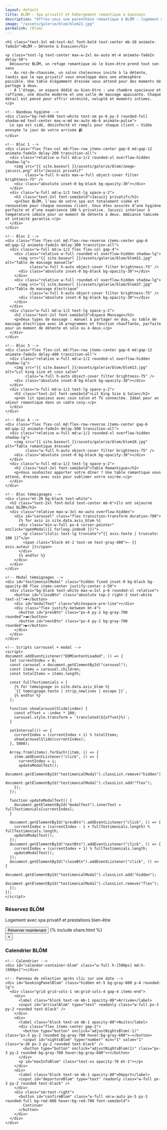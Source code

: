 ```yaml
---
layout: default
title: BLŌM – Spa privatif et hébergement romantique à Guesnain
description: "Offrez-vous une parenthèse romantique à BLŌM : logement de charme, spa privatif, détente et petit‑déjeuner inclus."
image: "/assets/galerie/blom/blom22.jpg"
permalink: /blom/
---
```


<section class="bg-black text-white py-12 px-4 w-full overflow-x-hidden">
  <div class="max-w-6xl mx-auto space-y-16">

    <h1 class="text-3xl md:text-4xl font-bold text-center mb-10 animate-fadeIn">BLŌM – Détente & Évasion</h1>

    <p class="text-lg text-center max-w-2xl mx-auto mt-4 animate-fadeIn delay-50">
      Découvrez BLŌM, un refuge romantique où le bien‑être prend tout son sens
      · Au rez-de-chaussée, un salon chaleureux invite à la détente, tandis que le spa privatif vous enveloppe dans une atmosphère paisible. Une table élégamment dressée vous attend pour des moments de partage à deux.
      · À l’étage, un espace dédié au bien-être : une chambre spacieuse et raffinée, une douche moderne et une salle de massage apaisante. Chaque détail est pensé pour offrir sérénité, volupté et moments intimes.
    </p>

    <!-- Bandeau hygiène -->
    <div class="bg-red-600 text-white text-sm px-6 py-3 rounded-full shadow-md text-center max-w-md mx-auto mb-6 animate-pulse">
      Le spa est vidé, désinfecté et rempli pour chaque client – Vidéo envoyée le jour de votre arrivée 📹
    </div>

    <!-- Bloc 1 -->
    <div class="flex flex-col md:flex-row items-center gap-6 md:gap-12 animate-fadeIn delay-200 transition-all">
      <div class="relative w-full md:w-1/2 rounded-xl overflow-hidden shadow-lg">
        <img src="{{ site.baseurl }}/assets/galerie/blom/image-jacuzzi.png" alt="Jacuzzi privatif"
             class="w-full h-auto max-w-full object-cover filter brightness-75" />
        <div class="absolute inset-0 bg-black bg-opacity-30"></div>
      </div>
      <div class="w-full md:w-1/2 text-lg space-y-2">
        <h2 class="text-2xl font-semibold">Jacuzzi privatif</h2>
        <p>Chez BLŌM, l’eau de votre spa est totalement vidée et renouvelée pour chaque nouveau client. Vous êtes assurés d’une hygiène parfaite et d’une expérience 100 % privative. Jacuzzi intérieur à température idéale pour un moment de détente à deux. Ambiance tamisée et intimité garantie.</p>
      </div>
    </div>

    <!-- Bloc 2 -->
    <div class="flex flex-col md:flex-row-reverse items-center gap-6 md:gap-12 animate-fadeIn delay-300 transition-all">
      <div class="w-full md:w-1/2 flex flex-col gap-4">
        <div class="relative w-full rounded-xl overflow-hidden shadow-lg">
          <img src="{{ site.baseurl }}/assets/galerie/blom/blom31.jpg" alt="Table de massage manuelle"
               class="w-full h-auto object-cover filter brightness-75" />
          <div class="absolute inset-0 bg-black bg-opacity-30"></div>
        </div>
        <div class="relative w-full rounded-xl overflow-hidden shadow-lg">
          <img src="{{ site.baseurl }}/assets/galerie/blom/blom37.jpg" alt="Table de massage électrique"
               class="w-full h-auto object-cover filter brightness-75" />
          <div class="absolute inset-0 bg-black bg-opacity-30"></div>
        </div>
      </div>
      <div class="w-full md:w-1/2 text-lg space-y-2">
        <h2 class="text-2xl font-semibold">Espace Massage</h2>
        <p>Deux types de massage : manuel à partager en duo, ou table de massage électrique avec 16 programmes et fonction chauffante, parfaite pour un moment de détente en solo ou à deux.</p>
      </div>
    </div>

    <!-- Bloc 3 -->
    <div class="flex flex-col md:flex-row items-center gap-6 md:gap-12 animate-fadeIn delay-400 transition-all">
      <div class="relative w-full md:w-1/2 rounded-xl overflow-hidden shadow-lg">
        <img src="{{ site.baseurl }}/assets/galerie/blom/blom13.jpg" alt="Lit king size et coin salon"
             class="w-full h-auto object-cover filter brightness-75" />
        <div class="absolute inset-0 bg-black bg-opacity-30"></div>
      </div>
      <div class="w-full md:w-1/2 text-lg space-y-2">
        <h2 class="text-2xl font-semibold">Lit King Size & Salon</h2>
        <p>Un lit spacieux avec coin salon et TV connectée. Idéal pour un séjour romantique dans un cadre cosy.</p>
      </div>
    </div>

    <!-- Bloc 4 -->
    <div class="flex flex-col md:flex-row-reverse items-center gap-6 md:gap-12 animate-fadeIn delay-500 transition-all">
      <div class="relative w-full md:w-1/2 rounded-xl overflow-hidden shadow-lg">
        <img src="{{ site.baseurl }}/assets/galerie/blom/blom10.jpg" alt="Table romantique dressée"
             class="w-full h-auto object-cover filter brightness-75" />
        <div class="absolute inset-0 bg-black bg-opacity-30"></div>
      </div>
      <div class="w-full md:w-1/2 text-lg space-y-2">
        <h2 class="text-2xl font-semibold">Table Romantique</h2>
        <p>Vous souhaitez apporter votre dîner ? Une table romantique vous attend, dressée avec soin pour sublimer votre soirée.</p>
      </div>
    </div>

    <!-- Bloc témoignages -->
    <div class="mt-20 bg-black text-white">
      <h2 class="text-2xl font-bold text-center mb-6">Ils ont séjourné chez BLŌM</h2>
      <div class="relative max-w-3xl mx-auto overflow-hidden">
        <div id="carousel" class="flex transition-transform duration-700">
          {% for avis in site.data.avis_blom %}
          <div class="min-w-full px-4 cursor-pointer" onclick="openModal({{ forloop.index0 }})">
            <p class="italic text-lg truncate">“{{ avis.texte | truncate: 100 }}”</p>
            <span class="block mt-2 text-sm text-gray-400">– {{ avis.auteur }}</span>
          </div>
          {% endfor %}
        </div>
      </div>
    </div>

    <!-- Modal témoignages -->
    <div id="testimonialModal" class="hidden fixed inset-0 bg-black bg-opacity-80 flex items-center justify-center z-50">
      <div class="bg-black text-white max-w-2xl p-6 rounded-xl relative">
        <button id="closeBtn" class="absolute top-2 right-2 text-white text-xl">✖</button>
        <div id="modalText" class="whitespace-pre-line"></div>
        <div class="flex justify-between mt-4">
          <button id="prevBtn" class="px-4 py-2 bg-gray-700 rounded">◀</button>
          <button id="nextBtn" class="px-4 py-2 bg-gray-700 rounded">▶</button>
        </div>
      </div>
    </div>

    <!-- Scripts carrousel + modal -->
    <script>
    document.addEventListener("DOMContentLoaded", () => {
      let currentIndex = 0;
      const carousel = document.getElementById("carousel");
      const items = carousel.children;
      const totalItems = items.length;

      const fullTestimonials = [
        {% for temoignage in site.data.avis_blom %}
        `{{ temoignage.texte | strip_newlines | escape }}`,
        {% endfor %}
      ];

      function showCarouselSlide(index) {
        const offset = -index * 100;
        carousel.style.transform = `translateX(${offset}%)`;
      }

      setInterval(() => {
        currentIndex = (currentIndex + 1) % totalItems;
        showCarouselSlide(currentIndex);
      }, 5000);

      Array.from(items).forEach((item, i) => {
        item.addEventListener("click", () => {
          currentIndex = i;
          updateModalText();
          document.getElementById("testimonialModal").classList.remove("hidden");
          document.getElementById("testimonialModal").classList.add("flex");
        });
      });

      function updateModalText() {
        document.getElementById("modalText").innerText = fullTestimonials[currentIndex];
      }

      document.getElementById("prevBtn").addEventListener("click", () => {
        currentIndex = (currentIndex - 1 + fullTestimonials.length) % fullTestimonials.length;
        updateModalText();
      });
      document.getElementById("nextBtn").addEventListener("click", () => {
        currentIndex = (currentIndex + 1) % fullTestimonials.length;
        updateModalText();
      });
      document.getElementById("closeBtn").addEventListener("click", () => {
        document.getElementById("testimonialModal").classList.add("hidden");
        document.getElementById("testimonialModal").classList.remove("flex");
      });
    });
    </script>

<!-- ====== BLOM : CTA + modal + calendrier + sélection ====== -->
<!-- Remplace entièrement l'ancien bloc BLŌM par celui-ci -->

<!-- Appel à l'action : Réserver BLŌM -->
<div class="mt-16 bg-white text-black py-6 px-4 text-center rounded-xl shadow-xl max-w-4xl mx-auto">
  <h3 class="text-2xl font-bold mb-2">Réservez BLŌM</h3>
  <p class="mb-4">Logement avec spa privatif et prestations bien-être</p>

  <div class="flex flex-col sm:flex-row sm:justify-center gap-4 mt-4">
    <button onclick="openCalendarBlom()" 
            class="inline-block bg-black text-white px-6 py-3 rounded-full font-semibold shadow hover:bg-gray-800 transition text-center">
      Réserver maintenant
    </button>
    {% include share.html %}
  </div>
</div>

<!-- Modal calendrier BLŌM -->
<div id="calendarModalBlom" class="fixed inset-0 bg-black bg-opacity-90 hidden items-center justify-center z-50 px-4" onclick="closeCalendarBlom(event)">
  <div class="bg-gray-900 text-white rounded-xl shadow-xl relative w-full max-w-5xl mx-auto p-6" onclick="event.stopPropagation()">
    <button onclick="closeCalendarBlom()" class="absolute top-2 right-4 text-3xl font-bold text-gray-400 hover:text-white">&times;</button>
    <h3 class="text-2xl font-bold text-center mt-2 mb-4">Calendrier BLŌM</h3>

    <!-- Calendrier -->
    <div id="calendar-container-blom" class="w-full h-[500px] md:h-[600px]"></div>

    <!-- Panneau de sélection après clic sur une date -->
    <div id="bookingPanelBlom" class="hidden mt-5 bg-gray-800 p-4 rounded-lg">
      <div class="grid grid-cols-1 sm:grid-cols-4 gap-4 items-end">
        <div>
          <label class="block text-sm mb-1 opacity-80">Arrivée</label>
          <input id="arrivalBlom" type="text" readonly class="w-full px-3 py-2 rounded text-black" />
        </div>
        <div>
          <label class="block text-sm mb-1 opacity-80">Nuits</label>
          <div class="flex items-center gap-2">
            <button type="button" onclick="adjustNightsBlom(-1)" class="px-3 py-2 rounded bg-gray-700 hover:bg-gray-600">−</button>
            <input id="nightsBlom" type="number" min="1" value="1" class="w-20 px-3 py-2 rounded text-black" />
            <button type="button" onclick="adjustNightsBlom(1)" class="px-3 py-2 rounded bg-gray-700 hover:bg-gray-600">+</button>
          </div>
          <p id="maxInfoBlom" class="text-xs opacity-70 mt-1"></p>
        </div>
        <div>
          <label class="block text-sm mb-1 opacity-80">Départ</label>
          <input id="departureBlom" type="text" readonly class="w-full px-3 py-2 rounded text-black" />
        </div>
        <div class="sm:text-right">
          <button id="confirmBlom" class="w-full sm:w-auto px-5 py-3 rounded-full bg-red-600 hover:bg-red-700 font-semibold">
            Continuer
          </button>
        </div>
      </div>
    </div>
  </div>
</div>

<!-- FullCalendar (si pas déjà inclus ailleurs) -->
<link href="https://cdn.jsdelivr.net/npm/fullcalendar@6.1.8/index.global.min.css" rel="stylesheet" />
<script src="https://cdn.jsdelivr.net/npm/fullcalendar@6.1.8/index.global.min.js"></script>

<script>
document.addEventListener('DOMContentLoaded', function() {
  const calendarEl = document.getElementById('calendar-container-blom');

  const calendar = new FullCalendar.Calendar(calendarEl, {
    initialView: 'dayGridMonth',
    selectable: true,   // permet de cliquer sur les jours
    locale: 'fr',       // calendrier en français
    firstDay: 1,        // semaine qui commence le lundi
    height: '100%',

    // Quand on clique sur un jour
    dateClick: function(info) {
      const clickedDate = info.dateStr;

      // Met la date d’arrivée
      document.getElementById('arrivalBlom').value = clickedDate;

      // Calcule la date de départ avec 1 nuit par défaut
      const startDate = new Date(clickedDate);
      const endDate = new Date(startDate);
      endDate.setDate(startDate.getDate() + 1);

      document.getElementById('departureBlom').value = endDate.toISOString().split('T')[0];
      document.getElementById('nightsBlom').value = 1;

      // Affiche le panneau de réservation
      document.getElementById('bookingPanelBlom').classList.remove('hidden');
    }
  });

  calendar.render();
});
</script>


<style>
/* Style sombre du calendrier */
.fc { background-color: #1a1a1a; color: white; border-radius: 12px; padding: 10px; }
.fc-toolbar-title { font-size: 1.2rem; font-weight: 700; color: white; }
.fc-button { background:#333 !important; color:white !important; border:none !important; border-radius:6px !important; }
.fc-button:hover { background:#555 !important; }
.fc-day-today { background: rgba(59,130,246,.3) !important; border: 2px solid #3b82f6 !important; }
.fc-event { background-color:#e63946 !important; color:white !important; border:none !important; border-radius:6px !important; }
</style>

<script>
/* --------- Robust globals --------- */
window.calendars = window.calendars || {};
window.blockedDatesBlom = new Set();
window.selectionEventBlom = null;
window.startBlom = null;
window.maxNightsBlom = 1;

/* --------- Helpers --------- */
const addDays = (date, n) => { const d = new Date(date); d.setDate(d.getDate()+n); return d; };
const ymd = (date) => {
  const y = date.getFullYear(), m = String(date.getMonth()+1).padStart(2,'0'), d = String(date.getDate()).padStart(2,'0');
  return `${y}-${m}-${d}`;
};
const formatFR = (date) => date.toLocaleDateString('fr-FR', { weekday:'short', day:'2-digit', month:'short', year:'numeric' });

/* --------- Open / Close modal simple APIs --------- */
function openCalendarBlom() {
  const modal = document.getElementById("calendarModalBlom");
  if (!modal) { console.error("Modal BLŌM introuvable"); return; }
  modal.classList.remove("hidden"); modal.classList.add("flex");
  if (!window.calendars["BLOM"]) initCalendarBlom();
}
function closeCalendarBlom(event) {
  const modal = document.getElementById("calendarModalBlom");
  if (!modal) return;
  if (!event || event.target === modal) {
    modal.classList.add("hidden"); modal.classList.remove("flex");
    // reset panel & highlight
    const panel = document.getElementById("bookingPanelBlom");
    if (panel) panel.classList.add("hidden");
    if (window.selectionEventBlom) { try { window.selectionEventBlom.remove(); } catch(e){ console.warn(e);} window.selectionEventBlom = null; }
    window.startBlom = null;
  }
}

/* --------- Init calendar BLŌM --------- */
async function initCalendarBlom() {
  try {
    console.log("[BLŌM] initCalendarBlom: fetching events...");
    const res = await fetch("https://calendar-proxy-production-231c.up.railway.app/api/reservations/BLOM");
    if (!res.ok) throw new Error("Erreur HTTP " + res.status);
    const eventsRaw = await res.json();
    console.log("[BLŌM] eventsRaw length:", eventsRaw.length);

    const toISODate = d => {
      const x = new Date(d);
      return `${x.getFullYear()}-${String(x.getMonth()+1).padStart(2,'0')}-${String(x.getDate()).padStart(2,'0')}`;
    };

    const events = (eventsRaw || []).map(ev => {
      const s = new Date(ev.start);
      const e = new Date(ev.end);
      return {
        title: "Réservé",
        start: toISODate(s),
        end: toISODate(e),
        allDay: true,
        display: "block"
      };
    });

    // build blocked set (start inclusive, end exclusive)
    window.blockedDatesBlom = new Set();
    for (const ev of events) {
      let d = new Date(ev.start + "T00:00:00");
      const end = new Date(ev.end + "T00:00:00");
      while (d < end) {
        window.blockedDatesBlom.add(ymd(d));
        d = addDays(d, 1);
      }
    }
    console.log("[BLŌM] blocked days count:", window.blockedDatesBlom.size);

    const calendarEl = document.getElementById("calendar-container-blom");
    if (!calendarEl) { console.error("calendar-container-blom introuvable"); return; }

    // destroy previous if existed
    if (window.calendars["BLOM"]) {
      try { window.calendars["BLOM"].destroy(); } catch(e){}
      window.calendars["BLOM"] = null;
    }

    const calendar = new FullCalendar.Calendar(calendarEl, {
      initialView: "dayGridMonth",
      height: "auto",
      locale: "fr",
      firstDay: 1,
      headerToolbar: { left: "prev,next today", center: "title", right: "dayGridMonth,timeGridWeek" },
      events,
      displayEventTime: false,
      selectable: false,
      navLinks: true,

      // clic sur le numéro du jour
      dateClick: (info) => onDateClickBlom(info),

      // 👇 ajout pour rendre toute la cellule cliquable
      dayCellDidMount: (arg) => {
        arg.el.style.cursor = "pointer";
        arg.el.addEventListener("click", () => {
          onDateClickBlom({ dateStr: arg.date.toISOString().split("T")[0] });
        });
      }
    });

    calendar.render();
    window.calendars["BLOM"] = calendar;
    console.log("[BLŌM] calendar rendered");
  } catch (err) {
    console.error("[BLŌM] initCalendar error:", err);
    alert("Impossible de charger le calendrier BLŌM. Voir console pour détails.");
  }
}


/* --------- Click date arrival handler --------- */
function onDateClickBlom(info) {
  try {
    const clicked = new Date(info.dateStr + "T00:00:00");
    const today = new Date(); today.setHours(0,0,0,0);

    if (clicked < today) { console.log("date passée"); return; }
    if (window.blockedDatesBlom.has(info.dateStr)) { console.log("date bloquée"); return; }

    window.startBlom = clicked;

    window.maxNightsBlom = computeMaxNightsFrom(window.startBlom, window.blockedDatesBlom, 60);
    if (window.maxNightsBlom < 1) { console.log("aucune nuit possible depuis ce jour"); return; }

    const panel = document.getElementById("bookingPanelBlom");
    if (!panel) { console.error("bookingPanelBlom introuvable"); return; }
    panel.classList.remove("hidden");

    document.getElementById("arrivalBlom").value = formatFR(window.startBlom);
    const nightsInput = document.getElementById("nightsBlom");
    nightsInput.value = 1;
    nightsInput.min = 1;
    nightsInput.max = window.maxNightsBlom;
    document.getElementById("maxInfoBlom").textContent = `Max : ${window.maxNightsBlom} nuit(s) possible(s) à partir de cette date`;

    // update departure + highlight
    updateDepartureAndHighlightBlom();

    // bind input event
    nightsInput.oninput = () => {
      let v = parseInt(nightsInput.value || "1", 10);
      if (isNaN(v) || v < 1) v = 1;
      if (v > window.maxNightsBlom) v = window.maxNightsBlom;
      nightsInput.value = v;
      updateDepartureAndHighlightBlom();
    };

    // bind confirm
    const btn = document.getElementById("confirmBlom");
    btn.onclick = () => {
      const nights = parseInt(document.getElementById("nightsBlom").value, 10);
      const departure = addDays(window.startBlom, nights);
      alert(`Réservation (simulation)\nArrivée: ${formatFR(window.startBlom)}\nNuits: ${nights}\nDépart: ${formatFR(departure)}`);
      // ici : continuer -> créer session de paiement sur ton serveur
    };
  } catch (e) {
    console.error("onDateClickBlom error:", e);
  }
}

/* --------- computeMaxNightsFrom --------- */
function computeMaxNightsFrom(startDate, blockedSet, hardLimit = 30) {
  let nights = 0;
  for (let i = 0; i < hardLimit; i++) {
    const day = addDays(startDate, i);
    const key = ymd(day);
    if (blockedSet.has(key)) break;
    nights++;
  }
  return nights;
}

/* --------- updateDepartureAndHighlightBlom --------- */
function updateDepartureAndHighlightBlom() {
  const nights = parseInt(document.getElementById("nightsBlom").value, 10) || 1;
  const departure = addDays(window.startBlom, nights);
  document.getElementById("departureBlom").value = formatFR(departure);

  // remove previous highlight
  if (window.selectionEventBlom) { try { window.selectionEventBlom.remove(); } catch(e){console.warn(e);} window.selectionEventBlom = null; }

  // add background event for the chosen range
  try {
    window.selectionEventBlom = window.calendars["BLOM"].addEvent({
      start: ymd(window.startBlom),
      end: ymd(departure), // exclusive
      display: "background",
      backgroundColor: "rgba(22,163,74,0.35)"
    });
  } catch(e) {
    console.error("updateDepartureAndHighlightBlom error:", e);
  }
}

/* --------- adjust nights +/- --------- */
function adjustNightsBlom(delta) {
  if (!window.startBlom) return;
  const input = document.getElementById("nightsBlom");
  let v = parseInt(input.value || "1", 10) + delta;
  if (isNaN(v)) v = 1;
  if (v < 1) v = 1;
  if (v > window.maxNightsBlom) v = window.maxNightsBlom;
  input.value = v;
  updateDepartureAndHighlightBlom();
}
</script>
